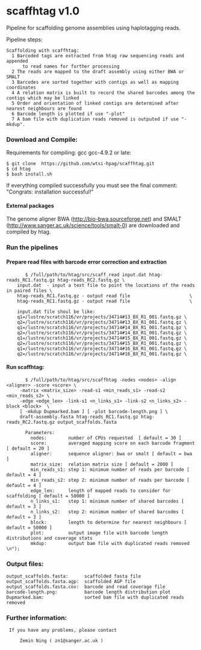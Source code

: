 # scaffhtag v1.0
Pipeline for scaffolding genome assemblies using haplotagging reads.

Pipeline steps:
        
    Scaffolding with scaffhtag:
      1 Barcoded tags are extracted from htag raw sequencing reads and appended 
          to read names for further processing
      2 The reads are mapped to the draft assembly using either BWA or SMALT
      3 Barcodes are sorted together with contigs as well as mapping coordinates
      4 A relation matrix is built to record the shared barcodes among the contigs which may be linked
      5 Order and orientation of linked contigs are determined after nearest neighbours are found 
      6 Barcode length is plotted if use "-plot"
      7 A bam file with duplication reads removed is outputed if use "-mkdup".     
 
### Download and Compile:
Requirements for compiling: gcc gcc-4.9.2 or late:


    $ git clone  https://github.com/wtsi-hpag/scaffhtag.git 
    $ cd htag
    $ bash install.sh
		
If everything compiled successfully you must see the final comment: 
		"Congrats: installation successful!"		


#### External packages
The genome aligner BWA (http://bio-bwa.sourceforge.net) and SMALT (http://www.sanger.ac.uk/science/tools/smalt-0) are downloaded and compiled by htag.

### Run the pipelines

#### Prepare read files with barcode error correction and extraction
           $ /full/path/to/htag/src/scaff_read input.dat htag-reads_RC1.fastq.gz htag-reads_RC2.fastq.gz \
		input.dat  - input a text file to point the locations of the reads in paired files \
		htag-reads_RC1.fastq.gz - output read file                      \
		htag-reads_RC1.fastq.gz - output read file                      \

		input.dat file shoul be like:
		q1=/lustre/scratch116/vr/projects/34714#13_BX_R1_001.fastq.gz \
		q2=/lustre/scratch116/vr/projects/34714#13_BX_R1_001.fastq.gz \
		q1=/lustre/scratch116/vr/projects/34714#14_BX_R1_001.fastq.gz \
		q2=/lustre/scratch116/vr/projects/34714#14_BX_R1_001.fastq.gz \
		q1=/lustre/scratch116/vr/projects/34714#15_BX_R1_001.fastq.gz \
		q2=/lustre/scratch116/vr/projects/34714#15_BX_R1_001.fastq.gz \
		q1=/lustre/scratch116/vr/projects/34714#16_BX_R1_001.fastq.gz \
		q2=/lustre/scratch116/vr/projects/34714#16_BX_R1_001.fastq.gz \
 
#### Run scaffhtag:
           $ /full/path/to/htag/src/scaffhtag -nodes <nodes> -align <aligner> -score <score> \
	   	 -matrix <matrix_size> -read-s1 <min_reads_s1> -read-s2 <min_reads_s2> \
		 -edge <edge_len> -link-s1 <n_links_s1> -link-s2 <n_links_s2> -block <block>  \
		 [ -mkdup Dupmarked.bam ] [ -plot barcode-length.png ] \
		 draft-assembly.fasta htag-reads_RC1.fastq.gz htag-reads_RC2.fastq.gz output_scaffolds.fasta

	       Parameters:
             nodes:        number of CPUs requested  [ default = 30 ]
             score:        averaged mapping score on each barcode fragment [ default = 20 ]
             aligner:      sequence aligner: bwa or smalt [ default = bwa ]
             matrix_size:  relation matrix size [ default = 2000 ]
             min_reads_s1: step 1: minimum number of reads per barcode [ default = 4 ]
             min_reads_s2: step 2: minimum number of reads per barcode [ default = 4 ]
             edge_len:     length of mapped reads to consider for scaffolding [ default = 50000 ]
             n_links_s1:   step 1: minimum number of shared barcodes [ default = 3 ]
             n_links_s2:   step 2: minimum number of shared barcodes [ default = 3 ]
             block:        length to determine for nearest neighbours [ default = 50000 ]
             plot:         output image file with barcode length distributions and coverage stats 
	         mkdup:        output bam file with duplicated reads removed \n"); 

### Output files:

	output_scaffolds.fasta:      scaffolded fasta file        
	output_scaffolds.fasta.agp:  scaffolded AGP file        
	output_scaffolds.fasta.cov:  barcode and read coverage file        
	barcode-length.png:          barcode length distribution plot        
	Dupmarked.bam:               sorted bam file with duplicated reads removed
	    
### Further information:

     If you have any problems, please contact
 
         Zemin Ning ( zn1@sanger.ac.uk )  


